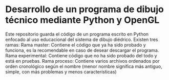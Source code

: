 # Desarrollo de un programa de dibujo técnico mediante Python y OpenGL
Este repositorio guarda el código de un programa escrito en Python enfocado al uso educacional del sistema de dibujo diédrico.
Existen tres ramas:
Rama master: Contiene el código que ya ha sido probado y funciona, es la recomendable en caso de desear descargar el programa.
Rama experimental: Contiene código que no ha sido probado del todo y está en pruebas.
Rama proceso: Contiene varios archivos ordenados por orden cronológico según el nombre (menor nombre significa más antiguo, simple, con más problemas y menos características)
